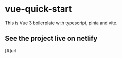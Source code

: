 # vue-quick-start

This is Vue 3 boilerplate with typescript, pinia and vite.

## See the project live on netlify

[#]url
